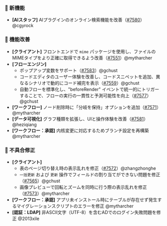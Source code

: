 ### 🎉 新機能

* **[AIスタッフ]** AIプラグインのオンライン検索機能を改善（[#7580](https://github.com/nocobase/nocobase/pull/7580)）@cgyrock

### 🚀 機能改善

* **[クライアント]** フロントエンドで `mime` パッケージを使用し、ファイルのMIMEタイプをより正確に取得できるよう改善（[#7551](https://github.com/nocobase/nocobase/pull/7551)）@mytharcher
* **[フローエンジン]**
  * ポップアップ変数をサポート（[#7583](https://github.com/nocobase/nocobase/pull/7583)）@gchust
  * コードエディタのユーザー体験を改善し、コードスニペットを追加、異なるシナリオで動的にコード補完を表示（[#7559](https://github.com/nocobase/nocobase/pull/7559)）@gchust
  * 自動フローを標準化し、"beforeRender" イベントで統一的にトリガーすることで、フローの実行の一貫性と予測可能性を向上（[#7577](https://github.com/nocobase/nocobase/pull/7577)）@gchust
* **[ワークフロー]** ノード削除時に「分岐を保持」オプションを追加（[#7571](https://github.com/nocobase/nocobase/pull/7571)）@mytharcher
* **[データ可視化]** グラフ種類を拡張し、UIと操作体験を改善（[#7581](https://github.com/nocobase/nocobase/pull/7581)）@heziqiang
* **[ワークフロー：承認]** 内核変更に対応するためブランチ設定を再構築 @mytharcher

### 🐛 不具合修正

* **[クライアント]**
  * 表のページ切り替え時の表示乱れを修正（[#7572](https://github.com/nocobase/nocobase/pull/7572)）@zhangzhonghe
  * `一括更新` および `更新` 操作でフィールドの割り当てができない問題を修正（[#7565](https://github.com/nocobase/nocobase/pull/7565)）@gchust
  * 画像プレビューで回転とズームを同時に行う際の表示乱れを修正（[#7573](https://github.com/nocobase/nocobase/pull/7573)）@mytharcher
* **[ワークフロー：承認]** アプリ未インストール時にテーブルが存在せず発生するマイグレーションスクリプトのエラーを修正 @mytharcher
* **[認証：LDAP]** 非ASCII文字（UTF-8）を含むADでのログイン失敗問題を修正 @2013xile
